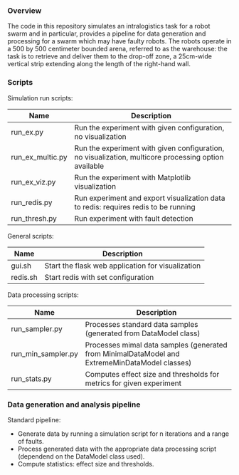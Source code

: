 ### Overview

The code in this repository simulates an intralogistics task for a robot swarm and in particular, provides a pipeline for data generation and processing for a swarm which may have faulty robots. The robots operate in a 500 by 500 centimeter bounded arena, referred to as the warehouse: the task is to retrieve and deliver them to the drop-off zone, a 25cm-wide vertical strip extending along the length of the right-hand wall.

### Scripts

Simulation run scripts:

| Name | Description |
| ----------- | ----------- |
| run_ex.py | Run the experiment with given configuration, no visualization | 
| run_ex_multic.py | Run the experiment with given configuration, no visualization, multicore processing option available |
| run_ex_viz.py | Run the experiment with Matplotlib visualization | 
| run_redis.py | Run experiment and export visualization data to redis: requires redis to be running | 
| run_thresh.py | Run experiment with fault detection | 

General scripts:

| Name | Description |
| ----------- | ----------- |
| gui.sh | Start the flask web application for visualization |
| redis.sh | Start redis with set configuration |


Data processing scripts:

| Name | Description |
| ----------- | ----------- |
| run_sampler.py | Processes standard data samples (generated from DataModel class) | 
| run_min_sampler.py | Processes mimal data samples (generated from MinimalDataModel and ExtremeMinDataModel classes) | 
| run_stats.py | Computes effect size and thresholds for metrics for given experiment | 

### Data generation and analysis pipeline

Standard pipeline:  
- Generate data by running a simulation script for n iterations and a range of faults.  
- Process generated data with the appropriate data processing script (dependend on the DataModel class used).  
- Compute statistics: effect size and thresholds.
